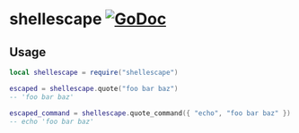 # shellescape [![GoDoc](https://godoc.org/github.com/venerasf/go-lua-libs/shellescape?status.svg)](https://godoc.org/github.com/venerasf/go-lua-libs/shellescape)

## Usage

```lua
local shellescape = require("shellescape")

escaped = shellescape.quote("foo bar baz")
-- 'foo bar baz'

escaped_command = shellescape.quote_command({ "echo", "foo bar baz" })
-- echo 'foo bar baz'
```
